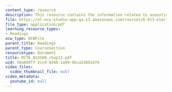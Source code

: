 ```yaml
---
content_type: resource
description: This resource contains the information related to acoustics.
file: https://ol-ocw-studio-app-qa.s3.amazonaws.com/courses/6-013-electromagnetics-and-applications-spring-2009/50a609ff2cc992401a099bca53801474_MIT6_013S09_chap13.pdf
file_type: application/pdf
learning_resource_types:
- Readings
ocw_type: OCWFile
parent_title: Readings
parent_type: CourseSection
resourcetype: Document
title: MIT6_013S09_chap13.pdf
uid: 50a609ff-2cc9-9240-1a09-9bca53801474
video_files:
  video_thumbnail_file: null
video_metadata:
  youtube_id: null
---
```


